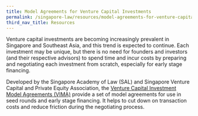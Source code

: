 ```yaml
---
title: Model Agreements for Venture Capital Investments
permalink: /singapore-law/resources/model-agreements-for-venture-capital-investments/
third_nav_title: Resources
---
```


Venture capital investments are becoming increasingly prevalent in Singapore and Southeast Asia, and this trend is expected to continue. Each investment may be unique, but there is no need for founders and investors (and their respective advisors) to spend time and incur costs by preparing and negotiating each investment from scratch, especially for early stage financing.

Developed by the Singapore Academy of Law (SAL) and Singapore Venture Capital and Private Equity Association, the [Venture Capital Investment Model Agreements (VIMA)](https://www.singaporelawwatch.sg/About-Singapore-Law/VC-Investment-Model-Agreements)  provide a set of model agreements for use in seed rounds and early stage financing. It helps to cut down on transaction costs and reduce friction during the negotiating process. 
